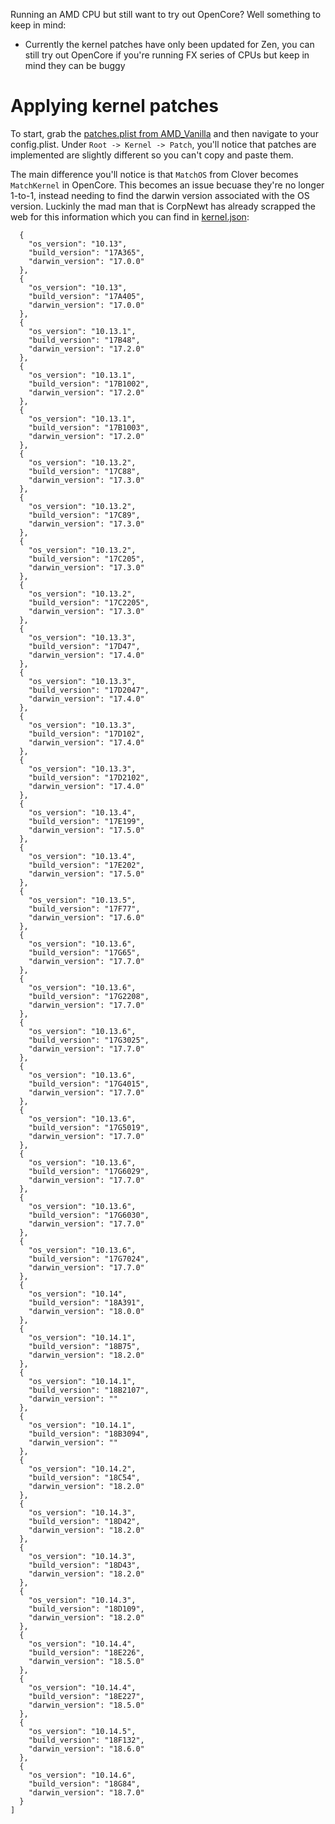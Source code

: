 Running an AMD CPU but still want to try out OpenCore? Well something to keep in mind:

* Currently the kernel patches have only been updated for Zen, you can still try out OpenCore if you're running FX series of CPUs but keep in mind they can be buggy

# Applying kernel patches

To start, grab the [patches.plist from AMD_Vanilla](https://github.com/AMD-OSX/AMD_Vanilla) and then navigate to your config.plist. Under `Root -> Kernel -> Patch`, you'll notice that patches are implemented are slightly different so you can't copy and paste them.

The main difference you'll notice is that `MatchOS` from Clover becomes `MatchKernel` in OpenCore. This becomes an issue becuase they're no longer 1-to-1, instead needing to find the darwin version associated with the OS version. Luckinly the mad man that is CorpNewt has already scrapped the web for this information which you can find in [kernel.json]():

```
  {
    "os_version": "10.13",
    "build_version": "17A365",
    "darwin_version": "17.0.0"
  },
  {
    "os_version": "10.13",
    "build_version": "17A405",
    "darwin_version": "17.0.0"
  },
  {
    "os_version": "10.13.1",
    "build_version": "17B48",
    "darwin_version": "17.2.0"
  },
  {
    "os_version": "10.13.1",
    "build_version": "17B1002",
    "darwin_version": "17.2.0"
  },
  {
    "os_version": "10.13.1",
    "build_version": "17B1003",
    "darwin_version": "17.2.0"
  },
  {
    "os_version": "10.13.2",
    "build_version": "17C88",
    "darwin_version": "17.3.0"
  },
  {
    "os_version": "10.13.2",
    "build_version": "17C89",
    "darwin_version": "17.3.0"
  },
  {
    "os_version": "10.13.2",
    "build_version": "17C205",
    "darwin_version": "17.3.0"
  },
  {
    "os_version": "10.13.2",
    "build_version": "17C2205",
    "darwin_version": "17.3.0"
  },
  {
    "os_version": "10.13.3",
    "build_version": "17D47",
    "darwin_version": "17.4.0"
  },
  {
    "os_version": "10.13.3",
    "build_version": "17D2047",
    "darwin_version": "17.4.0"
  },
  {
    "os_version": "10.13.3",
    "build_version": "17D102",
    "darwin_version": "17.4.0"
  },
  {
    "os_version": "10.13.3",
    "build_version": "17D2102",
    "darwin_version": "17.4.0"
  },
  {
    "os_version": "10.13.4",
    "build_version": "17E199",
    "darwin_version": "17.5.0"
  },
  {
    "os_version": "10.13.4",
    "build_version": "17E202",
    "darwin_version": "17.5.0"
  },
  {
    "os_version": "10.13.5",
    "build_version": "17F77",
    "darwin_version": "17.6.0"
  },
  {
    "os_version": "10.13.6",
    "build_version": "17G65",
    "darwin_version": "17.7.0"
  },
  {
    "os_version": "10.13.6",
    "build_version": "17G2208",
    "darwin_version": "17.7.0"
  },
  {
    "os_version": "10.13.6",
    "build_version": "17G3025",
    "darwin_version": "17.7.0"
  },
  {
    "os_version": "10.13.6",
    "build_version": "17G4015",
    "darwin_version": "17.7.0"
  },
  {
    "os_version": "10.13.6",
    "build_version": "17G5019",
    "darwin_version": "17.7.0"
  },
  {
    "os_version": "10.13.6",
    "build_version": "17G6029",
    "darwin_version": "17.7.0"
  },
  {
    "os_version": "10.13.6",
    "build_version": "17G6030",
    "darwin_version": "17.7.0"
  },
  {
    "os_version": "10.13.6",
    "build_version": "17G7024",
    "darwin_version": "17.7.0"
  },
  {
    "os_version": "10.14",
    "build_version": "18A391",
    "darwin_version": "18.0.0"
  },
  {
    "os_version": "10.14.1",
    "build_version": "18B75",
    "darwin_version": "18.2.0"
  },
  {
    "os_version": "10.14.1",
    "build_version": "18B2107",
    "darwin_version": ""
  },
  {
    "os_version": "10.14.1",
    "build_version": "18B3094",
    "darwin_version": ""
  },
  {
    "os_version": "10.14.2",
    "build_version": "18C54",
    "darwin_version": "18.2.0"
  },
  {
    "os_version": "10.14.3",
    "build_version": "18D42",
    "darwin_version": "18.2.0"
  },
  {
    "os_version": "10.14.3",
    "build_version": "18D43",
    "darwin_version": "18.2.0"
  },
  {
    "os_version": "10.14.3",
    "build_version": "18D109",
    "darwin_version": "18.2.0"
  },
  {
    "os_version": "10.14.4",
    "build_version": "18E226",
    "darwin_version": "18.5.0"
  },
  {
    "os_version": "10.14.4",
    "build_version": "18E227",
    "darwin_version": "18.5.0"
  },
  {
    "os_version": "10.14.5",
    "build_version": "18F132",
    "darwin_version": "18.6.0"
  },
  {
    "os_version": "10.14.6",
    "build_version": "18G84",
    "darwin_version": "18.7.0"
  }
]
```
